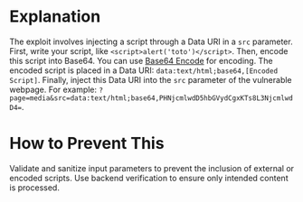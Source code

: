 # Explanation

The exploit involves injecting a script through a Data URI in a `src` parameter. First, write your script, like `<script>alert('toto')</script>`. Then, encode this script into Base64. You can use [Base64 Encode](https://www.base64encode.org) for encoding. The encoded script is placed in a Data URI: `data:text/html;base64,[Encoded Script]`. Finally, inject this Data URI into the `src` parameter of the vulnerable webpage. For example: `?page=media&src=data:text/html;base64,PHNjcmlwdD5hbGVydCgxKTs8L3NjcmlwdD4=`.

# How to Prevent This

Validate and sanitize input parameters to prevent the inclusion of external or encoded scripts. Use backend verification to ensure only intended content is processed.